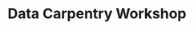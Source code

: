 ---
title: "Data Carpentry Workshop"
menu: "main"
start: 2018-03-20 09:00:00 EST
end: 2018-03-21 16:30:00 EST
location: "UF Informatics Institute"
website: "https://uf-carpentry.github.io/2018-03-20-UFDataSymposium/"
---